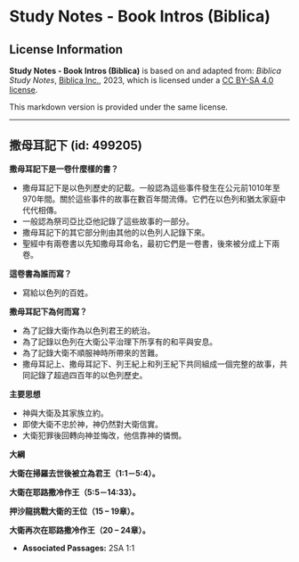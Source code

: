 # Study Notes - Book Intros (Biblica)

## License Information

**Study Notes - Book Intros (Biblica)** is based on and adapted from: _Biblica Study Notes_, [Biblica Inc.](https://www.biblica.com/), 2023, which is licensed under a [CC BY-SA 4.0 license](https://creativecommons.org/licenses/by-sa/4.0/legalcode.en).

This markdown version is provided under the same license.



--------------------------------

## 撒母耳記下 (id: 499205)

**撒母耳記下是一卷什麼樣的書？**

* 撒母耳記下是以色列歷史的記載。一般認為這些事件發生在公元前1010年至970年間。關於這些事件的故事在數百年間流傳。它們在以色列和猶太家庭中代代相傳。
* 一般認為祭司亞比亞他記錄了這些故事的一部分。
* 撒母耳記下的其它部分則由其他的以色列人記錄下來。
* 聖經中有兩卷書以先知撒母耳命名，最初它們是一卷書，後來被分成上下兩卷。

**這卷書為誰而寫？**

* 寫給以色列的百姓。

**撒母耳記下為何而寫？**

* 為了記錄大衛作為以色列君王的統治。
* 為了記錄以色列在大衛公平治理下所享有的和平與安息。
* 為了記錄大衛不順服神時所帶來的苦難。
* 撒母耳記上、撒母耳記下、列王紀上和列王紀下共同組成一個完整的故事，共同記錄了超過四百年的以色列歷史。

**主要思想**

* 神與大衛及其家族立約。
* 即使大衛不忠於神，神仍然對大衛信實。
* 大衛犯罪後回轉向神並悔改，他信靠神的憐憫。

**大綱**

**大衛在掃羅去世後被立為君王（1:1－5:4）。**

**大衛在耶路撒冷作王（5:5－14:33）。**

**押沙龍挑戰大衛的王位（15 – 19章）。**

**大衛再次在耶路撒冷作王（20 ­­– 24章）。**

* **Associated Passages:** 2SA 1:1

